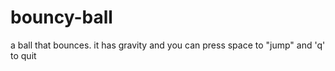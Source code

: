 # bouncy-ball
a ball that bounces. it has gravity and you can press space to "jump" and 'q' to quit
